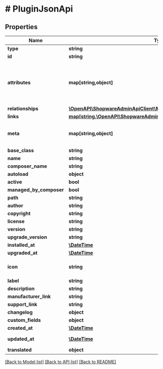 # # PluginJsonApi

## Properties

Name | Type | Description | Notes
------------ | ------------- | ------------- | -------------
**type** | **string** |  |
**id** | **string** |  |
**attributes** | **map[string,object]** | Members of the attributes object (\&quot;attributes\&quot;) represent information about the resource object in which it&#39;s defined. | [optional]
**relationships** | [**\OpenAPI\ShopwareAdminApiClient\Model\PluginJsonApiAllOfRelationships**](PluginJsonApiAllOfRelationships.md) |  | [optional]
**links** | [**map[string,\OpenAPI\ShopwareAdminApiClient\Model\Link]**](Link.md) |  | [optional]
**meta** | **map[string,object]** | Non-standard meta-information that can not be represented as an attribute or relationship. | [optional]
**base_class** | **string** |  |
**name** | **string** |  |
**composer_name** | **string** |  | [optional]
**autoload** | **object** |  |
**active** | **bool** |  | [optional]
**managed_by_composer** | **bool** |  | [optional]
**path** | **string** |  | [optional]
**author** | **string** |  | [optional]
**copyright** | **string** |  | [optional]
**license** | **string** |  | [optional]
**version** | **string** |  |
**upgrade_version** | **string** |  | [optional]
**installed_at** | [**\DateTime**](\DateTime.md) |  | [optional]
**upgraded_at** | [**\DateTime**](\DateTime.md) |  | [optional]
**icon** | **string** | Runtime field, cannot be used as part of the criteria. | [optional] [readonly]
**label** | **string** |  |
**description** | **string** |  | [optional]
**manufacturer_link** | **string** |  | [optional]
**support_link** | **string** |  | [optional]
**changelog** | **object** |  | [optional]
**custom_fields** | **object** |  | [optional]
**created_at** | [**\DateTime**](\DateTime.md) |  | [readonly]
**updated_at** | [**\DateTime**](\DateTime.md) |  | [optional] [readonly]
**translated** | **object** |  | [optional]

[[Back to Model list]](../../README.md#models) [[Back to API list]](../../README.md#endpoints) [[Back to README]](../../README.md)
